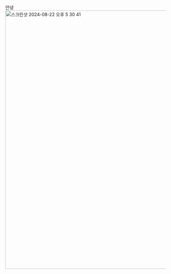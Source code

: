 안녕
<img width="813" alt="스크린샷 2024-08-22 오후 5 30 41" src="https://github.com/user-attachments/assets/6e0e3611-de26-4987-bb5b-cc178e5e2bc0">
